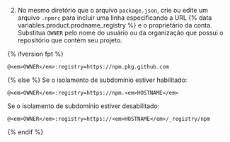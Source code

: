 2. No mesmo diretório que o arquivo `package.json`, crie ou edite um arquivo `.npmrc` para incluir uma linha especificando a URL {% data variables.product.prodname_registry %} e o proprietário da conta. Substitua `OWNER` pelo nome do usuário ou da organização que possui o repositório que contém seu projeto.

{% ifversion fpt %}
  ```shell
  @<em>OWNER</em>:registry=https://npm.pkg.github.com
  ```
{% else %}
  Se o isolamento de subdomínio estiver habilitado:
  ```shell
  @<em>OWNER</em>:registry=https://npm.<em>HOSTNAME</em>
  ```
  Se o isolamento de subdomínio estiver desabilitado:
  ```shell
  @<em>OWNER</em>:registry=https://<em>HOSTNAME</em>/_registry/npm
  ```
{% endif %}

